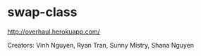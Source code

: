 # swap-class
http://overhaul.herokuapp.com/

Creators: Vinh Nguyen, Ryan Tran, Sunny Mistry, Shana Nguyen
